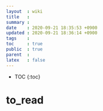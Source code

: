 ```yaml
---
layout  : wiki
title   : 
summary : 
date    : 2020-09-21 18:35:53 +0900
updated : 2020-09-21 18:36:14 +0900
tags    : 
toc     : true
public  : true
parent  : 
latex   : false
---
```

* TOC
{:toc}

# to_read 
# 

